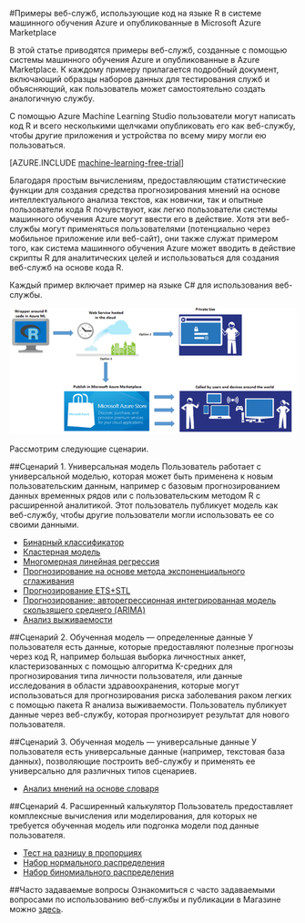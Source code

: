 <properties 
	pageTitle="Примеры веб-служб машинного обучения на языке R | Microsoft Azure" 
	description="Здесь вы найдете полезный набор примеров веб-служб, созданных с помощью кода R и системы машинного обучения и опубликованных в Azure Marketplace." 
	keywords="csharp, код r, примеры веб-служб"
	services="machine-learning" 
	documentationCenter="" 
	authors="jaymathe" 
	manager="jhubbard" 
	editor="cgronlun"/>

<tags 
	ms.service="machine-learning" 
	ms.workload="data-services" 
	ms.tgt_pltfrm="na" 
	ms.devlang="na" 
	ms.topic="article" 
	ms.date="07/25/2016" 
	ms.author="jaymathe"/>


#Примеры веб-служб, использующие код на языке R в системе машинного обучения Azure и опубликованные в Microsoft Azure Marketplace

В этой статье приводятся примеры веб-служб, созданные с помощью системы машинного обучения Azure и опубликованные в Azure Marketplace. К каждому примеру прилагается подробный документ, включающий образцы наборов данных для тестирования служб и объясняющий, как пользователь может самостоятельно создать аналогичную службу.

С помощью Azure Machine Learning Studio пользователи могут написать код R и всего несколькими щелчками опубликовать его как веб-службу, чтобы другие приложения и устройства по всему миру могли ею пользоваться.


[AZURE.INCLUDE [machine-learning-free-trial](../../includes/machine-learning-free-trial.md)]


Благодаря простым вычислениям, предоставляющим статистические функции для создания средства прогнозирования мнений на основе интеллектуального анализа текстов, как новички, так и опытные пользователи кода R почувствуют, как легко пользователи системы машинного обучения Azure могут ввести его в действие. Хотя эти веб-службы могут применяться пользователями (потенциально через мобильное приложение или веб-сайт), они также служат примером того, как система машинного обучения Azure может вводить в действие скрипты R для аналитических целей и использоваться для создания веб-служб на основе кода R.

Каждый пример включает пример на языке C# для использования веб-службы.


![Схема кода R в системе машинного обучения Azure: решения на языке R для личного использования или публикации в Azure Marketplace.][1]

Рассмотрим следующие сценарии.

##Сценарий 1. Универсальная модель 
Пользователь работает с универсальной моделью, которая может быть применена к новым пользовательским данным, например с базовым прогнозированием данных временных рядов или с пользовательским методом R с расширенной аналитикой. Этот пользователь публикует модель как веб-службу, чтобы другие пользователи могли использовать ее со своими данными.



* [Бинарный классификатор](machine-learning-r-csharp-binary-classifier.md)
* [Кластерная модель](machine-learning-r-csharp-cluster-model.md)
* [Многомерная линейная регрессия](machine-learning-r-csharp-multivariate-linear-regression.md)
* [Прогнозирование на основе метода экспоненциального сглаживания](machine-learning-r-csharp-forecasting-exponential-smoothing.md)
* [Прогнозирование ETS+STL](machine-learning-r-csharp-retail-demand-forecasting.md)
* [Прогнозирование: авторегрессионная интегрированная модель скользящего среднего (ARIMA)](machine-learning-r-csharp-arima.md)
* [Анализ выживаемости](machine-learning-r-csharp-survival-analysis.md)


##Сценарий 2. Обученная модель — определенные данные 
У пользователя есть данные, которые предоставляют полезные прогнозы через код R, например большая выборка личностных анкет, кластеризованных с помощью алгоритма K-средних для прогнозирования типа личности пользователя, или данные исследования в области здравоохранения, которые могут использоваться для прогнозирования риска заболевания раком легких с помощью пакета R анализа выживаемости. Пользователь публикует данные через веб-службу, которая прогнозирует результат для нового пользователя.

##Сценарий 3. Обученная модель — универсальные данные 
У пользователя есть универсальные данные (например, текстовая база данных), позволяющие построить веб-службу и применять ее универсально для различных типов сценариев.

* [Анализ мнений на основе словаря](machine-learning-r-csharp-lexicon-based-sentiment-analysis.md)

##Сценарий 4. Расширенный калькулятор 
Пользователь предоставляет комплексные вычисления или моделирования, для которых не требуется обученная модель или подгонка модели под данные пользователя.

* [Тест на разницу в пропорциях](machine-learning-r-csharp-difference-in-two-proportions.md)
* [Набор нормального распределения](machine-learning-r-csharp-normal-distribution.md)
* [Набор биномиального распределения](machine-learning-r-csharp-binomial-distribution.md)

##Часто задаваемые вопросы
Ознакомиться с часто задаваемыми вопросами по использованию веб-службы и публикации в Магазине можно [здесь](machine-learning-marketplace-faq.md).

[1]: ./media/machine-learning-r-csharp-web-service-examples/machine-learning-r-code-options-for-using-and-sharing-cloud.png


 

<!---HONumber=AcomDC_0914_2016-->